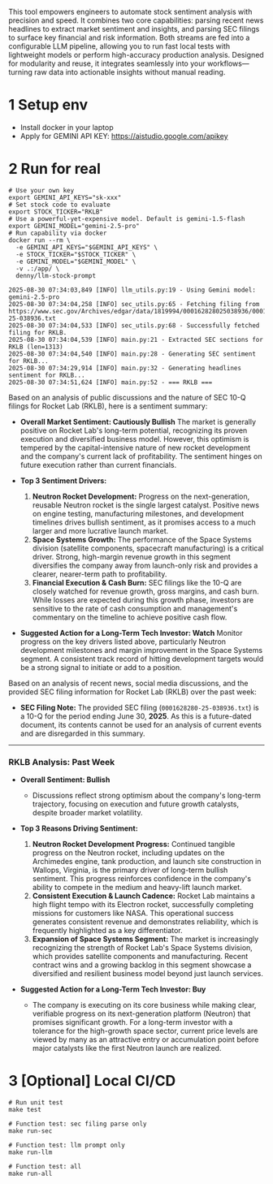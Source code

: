 This tool empowers engineers to automate stock sentiment analysis with precision and speed. It combines two core capabilities: parsing recent news headlines to extract market sentiment and insights, and parsing SEC filings to surface key financial and risk information. Both streams are fed into a configurable LLM pipeline, allowing you to run fast local tests with lightweight models or perform high-accuracy production analysis. Designed for modularity and reuse, it integrates seamlessly into your workflows—turning raw data into actionable insights without manual reading.

# 1 Setup env
- Install docker in your laptop
- Apply for GEMINI API KEY: https://aistudio.google.com/apikey

# 2 Run for real
```
# Use your own key
export GEMINI_API_KEYS="sk-xxx"
# Set stock code to evaluate
export STOCK_TICKER="RKLB"
# Use a powerful-yet-expensive model. Default is gemini-1.5-flash
export GEMINI_MODEL="gemini-2.5-pro"
# Run capability via docker
docker run --rm \
  -e GEMINI_API_KEYS="$GEMINI_API_KEYS" \
  -e STOCK_TICKER="$STOCK_TICKER" \
  -e GEMINI_MODEL="$GEMINI_MODEL" \
  -v .:/app/ \
  denny/llm-stock-prompt

2025-08-30 07:34:03,849 [INFO] llm_utils.py:19 - Using Gemini model: gemini-2.5-pro
2025-08-30 07:34:04,258 [INFO] sec_utils.py:65 - Fetching filing from https://www.sec.gov/Archives/edgar/data/1819994/000162828025038936/0001628280-25-038936.txt
2025-08-30 07:34:04,533 [INFO] sec_utils.py:68 - Successfully fetched filing for RKLB.
2025-08-30 07:34:04,539 [INFO] main.py:21 - Extracted SEC sections for RKLB (len=1313)
2025-08-30 07:34:04,540 [INFO] main.py:28 - Generating SEC sentiment for RKLB...
2025-08-30 07:34:29,914 [INFO] main.py:32 - Generating headlines sentiment for RKLB...
2025-08-30 07:34:51,624 [INFO] main.py:52 - === RKLB ===
```

Based on an analysis of public discussions and the nature of SEC 10-Q filings for Rocket Lab (RKLB), here is a sentiment summary:

*   **Overall Market Sentiment: Cautiously Bullish**
    The market is generally positive on Rocket Lab's long-term potential, recognizing its proven execution and diversified business model. However, this optimism is tempered by the capital-intensive nature of new rocket development and the company's current lack of profitability. The sentiment hinges on future execution rather than current financials.

*   **Top 3 Sentiment Drivers:**
    1.  **Neutron Rocket Development:** Progress on the next-generation, reusable Neutron rocket is the single largest catalyst. Positive news on engine testing, manufacturing milestones, and development timelines drives bullish sentiment, as it promises access to a much larger and more lucrative launch market.
    2.  **Space Systems Growth:** The performance of the Space Systems division (satellite components, spacecraft manufacturing) is a critical driver. Strong, high-margin revenue growth in this segment diversifies the company away from launch-only risk and provides a clearer, nearer-term path to profitability.
    3.  **Financial Execution & Cash Burn:** SEC filings like the 10-Q are closely watched for revenue growth, gross margins, and cash burn. While losses are expected during this growth phase, investors are sensitive to the rate of cash consumption and management's commentary on the timeline to achieve positive cash flow.

*   **Suggested Action for a Long-Term Tech Investor: Watch**
    Monitor progress on the key drivers listed above, particularly Neutron development milestones and margin improvement in the Space Systems segment. A consistent track record of hitting development targets would be a strong signal to initiate or add to a position.

Based on an analysis of recent news, social media discussions, and the provided SEC filing information for Rocket Lab (RKLB) over the past week:

*   **SEC Filing Note:** The provided SEC filing (`0001628280-25-038936.txt`) is a 10-Q for the period ending June 30, **2025**. As this is a future-dated document, its contents cannot be used for an analysis of current events and are disregarded in this summary.

***

### **RKLB Analysis: Past Week**

*   **Overall Sentiment: Bullish**
    *   Discussions reflect strong optimism about the company's long-term trajectory, focusing on execution and future growth catalysts, despite broader market volatility.

*   **Top 3 Reasons Driving Sentiment:**
    1.  **Neutron Rocket Development Progress:** Continued tangible progress on the Neutron rocket, including updates on the Archimedes engine, tank production, and launch site construction in Wallops, Virginia, is the primary driver of long-term bullish sentiment. This progress reinforces confidence in the company's ability to compete in the medium and heavy-lift launch market.
    2.  **Consistent Execution & Launch Cadence:** Rocket Lab maintains a high flight tempo with its Electron rocket, successfully completing missions for customers like NASA. This operational success generates consistent revenue and demonstrates reliability, which is frequently highlighted as a key differentiator.
    3.  **Expansion of Space Systems Segment:** The market is increasingly recognizing the strength of Rocket Lab's Space Systems division, which provides satellite components and manufacturing. Recent contract wins and a growing backlog in this segment showcase a diversified and resilient business model beyond just launch services.

*   **Suggested Action for a Long-Term Tech Investor: Buy**
    *   The company is executing on its core business while making clear, verifiable progress on its next-generation platform (Neutron) that promises significant growth. For a long-term investor with a tolerance for the high-growth space sector, current price levels are viewed by many as an attractive entry or accumulation point before major catalysts like the first Neutron launch are realized.  

# 3 [Optional] Local CI/CD
```
# Run unit test
make test

# Function test: sec filing parse only
make run-sec

# Function test: llm prompt only
make run-llm

# Function test: all
make run-all
```
